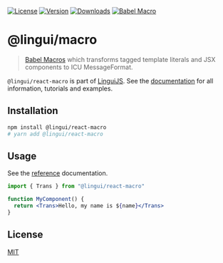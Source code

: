 [![License][badge-license]][license]
[![Version][badge-version]][package]
[![Downloads][badge-downloads]][package]
[![Babel Macro][badge-macro]][linguijs]

# @lingui/macro

> [Babel Macros](https://github.com/kentcdodds/babel-plugin-macros) which
> transforms tagged template literals and JSX components to ICU MessageFormat.

`@lingui/react-macro` is part of [LinguiJS][linguijs]. See the [documentation][documentation]
for all information, tutorials and examples.

## Installation

```sh
npm install @lingui/react-macro
# yarn add @lingui/react-macro
```

## Usage

See the [reference][reference] documentation.

```jsx
import { Trans } from "@lingui/react-macro"

function MyComponent() {
  return <Trans>Hello, my name is ${name}</Trans>
}
```

## License

[MIT][license]

[license]: https://github.com/lingui/js-lingui/blob/main/LICENSE
[linguijs]: https://github.com/lingui/js-lingui
[documentation]: https://lingui.dev
[reference]: https://lingui.dev/ref/macro/
[package]: https://www.npmjs.com/package/@lingui/react-macro
[badge-downloads]: https://img.shields.io/npm/dw/@lingui/react-macro.svg
[badge-version]: https://img.shields.io/npm/v/@lingui/react-macro.svg
[badge-license]: https://img.shields.io/npm/l/@lingui/react-macro.svg
[badge-macro]: https://img.shields.io/badge/babel--macro-%F0%9F%8E%A3-f5da55.svg
